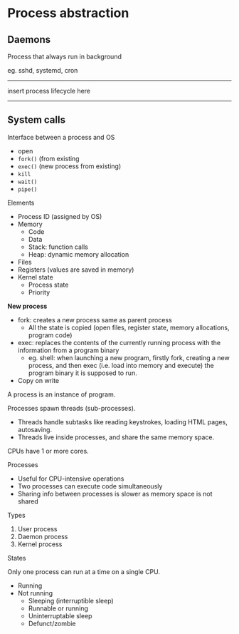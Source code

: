 # Process abstraction

## **Daemons**

Process that always run in background

eg. sshd, systemd, cron

---

insert process lifecycle here

---


## **System calls**

Interface between a process and OS

- open
- `fork()` (from existing
- `exec()` (new process from existing)
- `kill`
- `wait()`
- `pipe()`

Elements

- Process ID (assigned by OS)
- Memory
    - Code
    - Data
    - Stack: function calls
    - Heap: dynamic memory allocation
- Files
- Registers (values are saved in memory)
- Kernel state
    - Process state
    - Priority

**New process**

- fork: creates a new process same as parent process
    - All the state is copied (open files, register state, memory allocations, program code)
- exec: replaces the contents of the currently running process with the information from a program binary
    - eg. shell: when launching a new program, firstly fork, creating a new process, and then exec (i.e. load into memory and execute) the program binary it is supposed to run.
- Copy on write

A process is an instance of program.

Processes spawn threads (sub-processes).

- Threads handle subtasks like reading keystrokes, loading HTML pages, autosaving.
- Threads live inside processes, and share the same memory space.

CPUs have 1 or more cores.

Processes

- Useful for CPU-intensive operations
- Two processes can execute code simultaneously
- Sharing info between processes is slower as memory space is not shared

Types

1. User process
2. Daemon process
3. Kernel process

States

Only one process can run at a time on a single CPU.

- Running
- Not running
    - Sleeping (interruptible sleep)
    - Runnable or running
    - Uninterruptable sleep
    - Defunct/zombie
    

